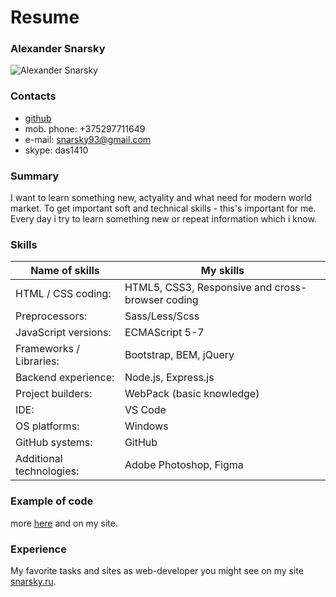 # Resume 

### Alexander Snarsky

![Alexander Snarsky](/img/my_photo.png)

### Contacts 
* [github](https://github.com/webdevsnarsky)
* mob. phone: +375297711649
* e-mail: snarsky93@gmail.com 
* skype: das1410

### Summary
I want to learn something new, actyality and what need for modern world market.
To get important soft and technical skills - this's important for me. 
Every day i try to learn something new or repeat information which i know. 

### Skills 
| Name of skills | My skills |
| ------ | ------ |
| HTML / CSS coding: | HTML5, CSS3, Responsive and cross-browser coding |
| Preprocessors: | Sass/Less/Scss |
| JavaScript versions: | ECMAScript 5-7 |
| Frameworks / Libraries: | Bootstrap, BEM, jQuery |
| Backend experience: | Node.js, Express.js |
| Project builders: | WebPack (basic knowledge) |
| IDE: | VS Code |
| OS platforms: | Windows |
| GitHub systems: | GitHub |
| Additional technologies: | Adobe Photoshop, Figma |

### Example of code 

more [here](http://snarsky.ru) and on my site. 

### Experience 

My favorite tasks and sites as web-developer you might see on my site [snarsky.ru](http://snarsky.ru).